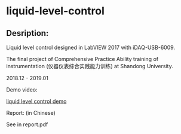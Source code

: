 # liquid-level-control

## Desription:
Liquid level control designed in LabVIEW 2017 with iDAQ-USB-6009.

The final project of Comprehensive Practice Ability training of instrumentation (仪器仪表综合实践能力训练) at Shandong University.

2018.12 - 2019.01

Demo video:

[liquid level control demo](https://drive.google.com/file/d/1_FaEY1zRSU-ngbNBynQssUkcvxNjQ8Ti/view?usp=sharing)

Report: (in Chinese)

See in report.pdf 
